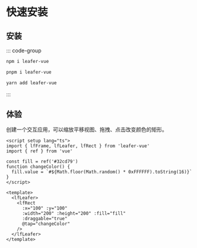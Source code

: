 # 快速安装

## 安装

::: code-group

```bash [npm]
npm i leafer-vue
```

```bash [pnpm]
pnpm i leafer-vue
```

```bash [yarn]
yarn add leafer-vue
```

:::

## 体验

创建一个交互应用，可以缩放平移视图、拖拽、点击改变颜色的矩形。

```vue
<script setup lang="ts">
import { lfFrame, lfLeafer, lfRect } from 'leafer-vue'
import { ref } from 'vue'

const fill = ref('#32cd79')
function changeColor() {
  fill.value = `#${Math.floor(Math.random() * 0xFFFFFF).toString(16)}`
}
</script>

<template>
  <lfLeafer>
    <lfRect
      :x="100" :y="100"
      :width="200" :height="200" :fill="fill"
      :draggable="true"
      @tap="changeColor"
    />
  </lfLeafer>
</template>
```
